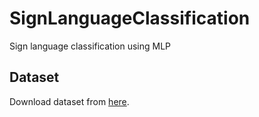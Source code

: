 # SignLanguageClassification
Sign language classification using MLP
## Dataset
Download dataset from [here](https://www.kaggle.com/datamunge/sign-language-mnist).
